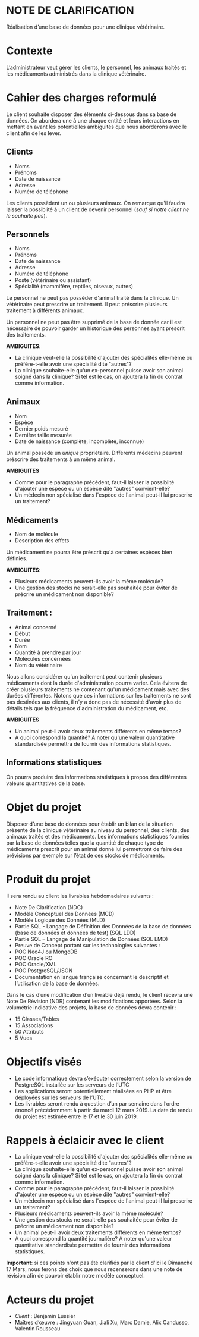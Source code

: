 NOTE DE CLARIFICATION
===

Réalisation d’une base de données pour une clinique vétérinaire.

# Contexte 
L’administrateur veut gérer les clients, le personnel, les animaux traités et les médicaments administrés dans la clinique vétérinaire.

# Cahier des charges reformulé
Le client souhaite disposer des éléments ci-dessous dans sa base de données. On abordera une à une chaque entité et leurs interactions en mettant en avant les potentielles ambiguités que nous aborderons avec le client afin de les lever.

## Clients 
- Noms
- Prénoms
- Date de naissance
- Adresse
- Numéro de téléphone

Les clients possèdent un ou plusieurs animaux.
On remarque qu'il faudra laisser la possiblité à un client de devenir personnel (*sauf si notre client ne le souhaite pas*).

## Personnels 
- Noms
- Prénoms
- Date de naissance
- Adresse
- Numéro de téléphone
- Poste (vétérinaire ou assistant)
- Spécialité (mammifère, reptiles, oiseaux, autres)

Le personnel ne peut pas posséder d'animal traité dans la clinique. Un vétérinaire peut prescrire un traitement. Il peut préscrire plusieurs traitement à différents animaux.

Un personnel ne peut pas être supprimé de la base de donnée car il est nécessaire de pouvoir garder un historique des personnes ayant prescrit des traitements.

**AMBIGUITES**:
- La clinique veut-elle la possibilité d'ajouter des spécialités elle-même ou préfère-t-elle avoir une spécialité dite "autres"?
- La clinique souhaite-elle qu'un ex-personnel puisse avoir son animal soigné dans la clinique? Si tel est le cas, on ajoutera la fin du contrat comme information.

## Animaux
- Nom
- Espèce
- Dernier poids mesuré
- Dernière taille mesurée
- Date de naissance (complète, incomplète, inconnue)

Un animal possède un *unique* propriétaire. Différents médecins peuvent préscrire des traitements à un même animal.

**AMBIGUITES**
- Comme pour le paragraphe précédent, faut-il laisser la possiblité d'ajouter une espèce ou un espèce dite "autres" convient-elle?
- Un médecin non spécialisé dans l'espèce de l'animal peut-il lui prescrire un traitement?

## Médicaments

- Nom de molécule
- Description des effets
    
Un médicament ne pourra être préscrit qu'à certaines espèces bien définies.

**AMBIGUITES**:
- Plusieurs médicaments peuvent-ils avoir la même molécule?
- Une gestion des stocks ne serait-elle pas souhaitée pour éviter de précrire un médicament non disponible?

## Traitement :
 - Animal concerné
 - Début
 - Durée
 - Nom
 - Quantité à prendre par jour
 - Molécules concernées
 - Nom du vétérinaire
    
Nous allons considérer qu'un traitement peut contenir plusieurs médicaments dont la durée d'administration pourra varier. Cela évitera de créer plusieurs traitements ne contenant qu'un médicament mais avec des durées différentes.
Notons que ces informations sur les traitements ne sont pas destinées aux clients, il n'y a donc pas de nécessité d'avoir plus de détails tels que la fréquence d'administration du médicament, etc.
    
**AMBIGUITES**
- Un animal peut-il avoir deux traitements différents en même temps?
- A quoi correspond la quantité? A noter qu'une valeur quantitative standardisée permettra de fournir des informations statistiques.


## Informations statistiques
On pourra produire des informations statistiques à propos des différentes valeurs quantitatives de la base.



# Objet du projet
Disposer d’une base de données pour établir un bilan de la situation présente de la clinique vétérinaire au niveau du personnel, des clients, des animaux traités et des médicaments. Les informations statistiques fournies par la base de données telles que la quantité de chaque type de médicaments prescrit pour un animal donné lui permettront de faire des prévisions par exemple sur l’état de ces stocks de médicaments.

# Produit du projet
Il sera rendu au client les livrables hebdomadaires suivants :
- Note De Clarification (NDC)
- Modèle Conceptuel des Données (MCD)
- Modèle Logique des Données (MLD)
- Partie SQL - Langage de Définition des Données de la base de données (base de données et données de test) (SQL LDD)
- Partie SQL – Langage de Manipulation de Données (SQL LMD)
- Preuve de Concept  portant sur les technologies suivantes :
- POC  Neo4J ou MongoDB
- POC  Oracle RO
- POC  Oracle/XML
- POC  PostgreSQL/JSON
- Documentation en langue française concernant  le descriptif et l’utilisation de la base de données.

Dans le cas d’une modification d’un livrable déjà rendu, le client recevra une Note De Révision (NDR) contenant les modifications apportées.
Selon la volumétrie indicative des projets, la base de données devra contenir :
- 15 Classes/Tables
- 15 Associations
- 50 Attributs
- 5   Vues

# Objectifs visés

- Le code informatique devra s’exécuter correctement selon la version de PostgreSQL installée sur les serveurs de l’UTC
- Les applications seront potentiellement réalisées en PHP et être déployées sur les serveurs de l’UTC.
- Les livrables seront rendu à question d’un par semaine dans l’ordre énoncé précédemment à partir du mardi 12 mars 2019. La date de rendu du projet est estimée entre le 17 et le 30 juin 2019.

# Rappels à éclaicir avec le client

- La clinique veut-elle la possibilité d'ajouter des spécialités elle-même ou préfère-t-elle avoir une spécialité dite "autres"?
- La clinique souhaite-elle qu'un ex-personnel puisse avoir son animal soigné dans la clinique? Si tel est le cas, on ajoutera la fin du contrat comme information.
- Comme pour le paragraphe précédent, faut-il laisser la possiblité d'ajouter une espèce ou un espèce dite "autres" convient-elle?
- Un médecin non spécialisé dans l'espèce de l'animal peut-il lui prescrire un traitement?
- Plusieurs médicaments peuvent-ils avoir la même molécule?
- Une gestion des stocks ne serait-elle pas souhaitée pour éviter de précrire un médicament non disponible?
- Un animal peut-il avoir deux traitements différents en même temps?
- A quoi correspond la quantité journalière? A noter qu'une valeur quantitative standardisée permettra de fournir des informations statistiques.

**Important**: si ces points n'ont pas été clarifiés par le client d'ici le Dimanche 17 Mars, nous ferons des choix que nous recenserons dans une note de révision
afin de pouvoir établir notre modèle conceptuel.
    
# Acteurs du projet

 - *Client* : Benjamin Lussier
 - Maîtres d’œuvre : Jingyuan Guan, Jiali Xu, Marc Damie, Alix Candusso, Valentin Rousseau